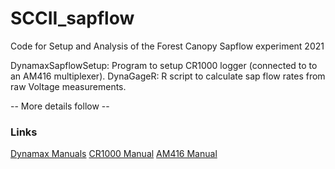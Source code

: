 # SCCII_sapflow
Code for Setup and Analysis of the Forest Canopy Sapflow experiment 2021

DynamaxSapflowSetup: Program to setup CR1000 logger (connected to to an AM416 multiplexer).
DynaGageR: R script to calculate sap flow rates from raw Voltage measurements.

-- More details follow --

### Links
[Dynamax Manuals](https://dynamax.com/technical-center/manuals/transpiration-sap-flow)
[CR1000 Manual](https://s.campbellsci.com/documents/us/manuals/cr1000.pdf)
[AM416 Manual](https://s.campbellsci.com/documents/us/manuals/am416.pdf)